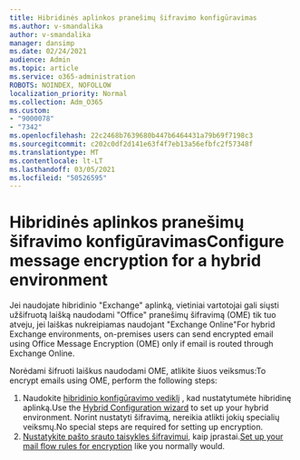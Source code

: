 ```yaml
---
title: Hibridinės aplinkos pranešimų šifravimo konfigūravimas
ms.author: v-smandalika
author: v-smandalika
manager: dansimp
ms.date: 02/24/2021
audience: Admin
ms.topic: article
ms.service: o365-administration
ROBOTS: NOINDEX, NOFOLLOW
localization_priority: Normal
ms.collection: Adm_O365
ms.custom:
- "9000078"
- "7342"
ms.openlocfilehash: 22c2468b7639680b447b6464431a79b69f7198c3
ms.sourcegitcommit: c202c0df2d141e63f4f7eb13a56efbfc2f57348f
ms.translationtype: MT
ms.contentlocale: lt-LT
ms.lasthandoff: 03/05/2021
ms.locfileid: "50526595"
---
```

# <a name="configure-message-encryption-for-a-hybrid-environment"></a><span data-ttu-id="54c88-102">Hibridinės aplinkos pranešimų šifravimo konfigūravimas</span><span class="sxs-lookup"><span data-stu-id="54c88-102">Configure message encryption for a hybrid environment</span></span>

<span data-ttu-id="54c88-103">Jei naudojate hibridinio "Exchange" aplinką, vietiniai vartotojai gali siųsti užšifruotą laišką naudodami "Office" pranešimų šifravimą (OME) tik tuo atveju, jei laiškas nukreipiamas naudojant "Exchange Online"</span><span class="sxs-lookup"><span data-stu-id="54c88-103">For hybrid Exchange environments, on-premises users can send encrypted email using Office Message Encryption (OME) only if email is routed through Exchange Online.</span></span>

<span data-ttu-id="54c88-104">Norėdami šifruoti laiškus naudodami OME, atlikite šiuos veiksmus:</span><span class="sxs-lookup"><span data-stu-id="54c88-104">To encrypt emails using OME, perform the following steps:</span></span>

1. <span data-ttu-id="54c88-105">Naudokite [hibridinio konfigūravimo vediklį](https://docs.microsoft.com/Exchange/hybrid-configuration-wizard) , kad nustatytumėte hibridinę aplinką.</span><span class="sxs-lookup"><span data-stu-id="54c88-105">Use the [Hybrid Configuration wizard](https://docs.microsoft.com/Exchange/hybrid-configuration-wizard) to set up your hybrid environment.</span></span> <span data-ttu-id="54c88-106">Norint nustatyti šifravimą, nereikia atlikti jokių specialių veiksmų.</span><span class="sxs-lookup"><span data-stu-id="54c88-106">No special steps are required for setting up encryption.</span></span>
2. <span data-ttu-id="54c88-107">[Nustatykite pašto srauto taisykles šifravimui,](https://docs.microsoft.com/microsoft-365/compliance/define-mail-flow-rules-to-encrypt-email) kaip įprastai.</span><span class="sxs-lookup"><span data-stu-id="54c88-107">[Set up your mail flow rules for encryption](https://docs.microsoft.com/microsoft-365/compliance/define-mail-flow-rules-to-encrypt-email) like you normally would.</span></span>


